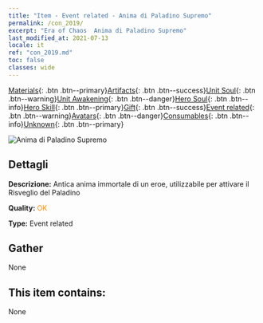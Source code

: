 ```yaml
---
title: "Item - Event related - Anima di Paladino Supremo"
permalink: /con_2019/
excerpt: "Era of Chaos  Anima di Paladino Supremo"
last_modified_at: 2021-07-13
locale: it
ref: "con_2019.md"
toc: false
classes: wide
---
```

 [Materials](/ItemsIT/){: .btn .btn--primary}[Artifacts](/ItemsIT/Artifacts/){: .btn .btn--success}[Unit Soul](/ItemsIT/UnitSoul/){: .btn .btn--warning}[Unit Awakening](/ItemsIT/UnitAwakening/){: .btn .btn--danger}[Hero Soul](/ItemsIT/HeroSoul/){: .btn .btn--info}[Hero Skill](/ItemsIT/HeroSkill/){: .btn .btn--primary}[Gift](/ItemsIT/Gift/){: .btn .btn--success}[Event related](/ItemsIT/Events/){: .btn .btn--warning}[Avatars](/ItemsIT/Avatars/){: .btn .btn--danger}[Consumables](/ItemsIT/Consumables/){: .btn .btn--info}[Unknown](/ItemsIT/Unknown/){: .btn .btn--primary}

 ![Anima di Paladino Supremo](/images/t/juexing_108.png)

## Dettagli
 **Descrizione:** Antica anima immortale di un eroe, utilizzabile per attivare il Risveglio del Paladino

 **Quality:** <span style="color: #FF8C00">OK</span>

 **Type:** Event related

## Gather

  None

## This item contains:

  None

